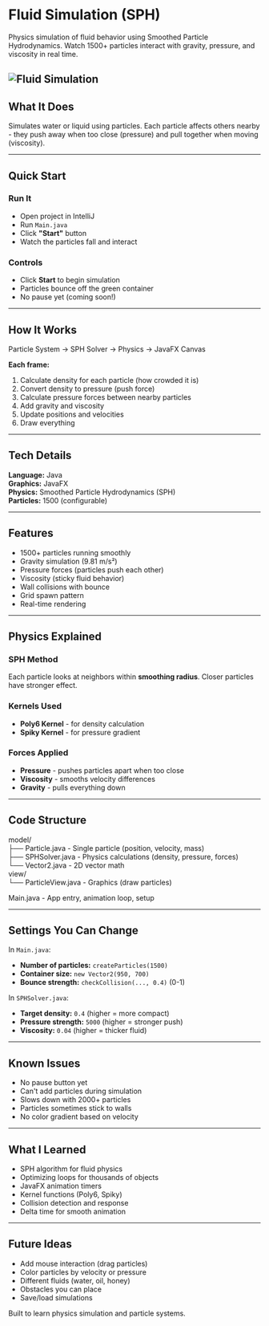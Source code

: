 # Fluid Simulation (SPH)

Physics simulation of fluid behavior using Smoothed Particle Hydrodynamics. Watch 1500+ particles interact with gravity, pressure, and viscosity in real time.


![Fluid Simulation](FluidSimulationGIF.gif)
---

## What It Does

Simulates water or liquid using particles. Each particle affects others nearby - they push away when too close (pressure) and pull together when moving (viscosity).

---

## Quick Start

### Run It
- Open project in IntelliJ
- Run `Main.java`
- Click **"Start"** button
- Watch the particles fall and interact

### Controls
- Click **Start** to begin simulation
- Particles bounce off the green container
- No pause yet (coming soon!)

---

## How It Works

Particle System → SPH Solver → Physics → JavaFX Canvas


**Each frame:**
1. Calculate density for each particle (how crowded it is)
2. Convert density to pressure (push force)
3. Calculate pressure forces between nearby particles
4. Add gravity and viscosity
5. Update positions and velocities
6. Draw everything

---

## Tech Details

**Language:** Java  
**Graphics:** JavaFX  
**Physics:** Smoothed Particle Hydrodynamics (SPH)  
**Particles:** 1500 (configurable)

---

## Features

- 1500+ particles running smoothly
- Gravity simulation (9.81 m/s²)
- Pressure forces (particles push each other)
- Viscosity (sticky fluid behavior)
- Wall collisions with bounce
- Grid spawn pattern
- Real-time rendering

---

## Physics Explained

### SPH Method
Each particle looks at neighbors within **smoothing radius**. Closer particles have stronger effect.

### Kernels Used
- **Poly6 Kernel** - for density calculation
- **Spiky Kernel** - for pressure gradient

### Forces Applied
- **Pressure** - pushes particles apart when too close
- **Viscosity** - smooths velocity differences
- **Gravity** - pulls everything down

---

## Code Structure

model/ <br>
├── Particle.java - Single particle (position, velocity, mass)<br>
├── SPHSolver.java - Physics calculations (density, pressure, forces)<br>
└── Vector2.java - 2D vector math<br>
view/<br>
└── ParticleView.java - Graphics (draw particles)

Main.java - App entry, animation loop, setup


---

## Settings You Can Change

In `Main.java`:
- **Number of particles:** `createParticles(1500)`
- **Container size:** `new Vector2(950, 700)`
- **Bounce strength:** `checkCollision(..., 0.4)` (0-1)

In `SPHSolver.java`:
- **Target density:** `0.4` (higher = more compact)
- **Pressure strength:** `5000` (higher = stronger push)
- **Viscosity:** `0.04` (higher = thicker fluid)

---

## Known Issues

- No pause button yet
- Can't add particles during simulation
- Slows down with 2000+ particles
- Particles sometimes stick to walls
- No color gradient based on velocity

---

## What I Learned

- SPH algorithm for fluid physics
- Optimizing loops for thousands of objects
- JavaFX animation timers
- Kernel functions (Poly6, Spiky)
- Collision detection and response
- Delta time for smooth animation

---

## Future Ideas

- Add mouse interaction (drag particles)
- Color particles by velocity or pressure
- Different fluids (water, oil, honey)
- Obstacles you can place
- Save/load simulations

Built to learn physics simulation and particle systems.

